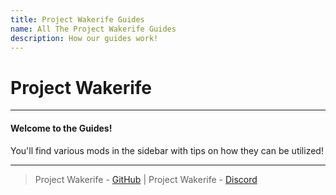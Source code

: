 ```yaml
---
title: Project Wakerife Guides
name: All The Project Wakerife Guides
description: How our guides work!
---
```


# Project Wakerife

---

#### Welcome to the Guides! 

You'll find various mods in the sidebar with tips on how they can be utilized!

---

> Project Wakerife - [GitHub](https://github.com/Pundah) | Project Wakerife - [Discord](https://discord.gg/M4HQTQ9g9f)